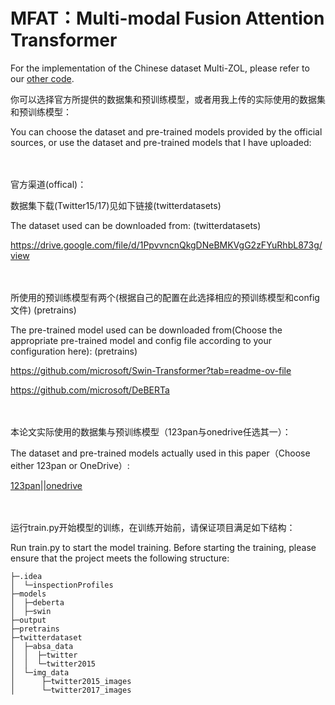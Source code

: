 # MFAT：Multi-modal Fusion Attention Transformer

For the implementation of the Chinese dataset Multi-ZOL, please refer to our [other code](https://github.com/triangleXIV/DIST-Deep-Interaction-Sentiment-Transformer).



你可以选择官方所提供的数据集和预训练模型，或者用我上传的实际使用的数据集和预训练模型：

You can choose the dataset and pre-trained models provided by the official sources, or use the dataset and pre-trained models that I have uploaded:

<br><br>
官方渠道(offical)：

数据集下载(Twitter15/17)见如下链接(twitterdatasets)  

The dataset used can be downloaded from:  (twitterdatasets)  

https://drive.google.com/file/d/1PpvvncnQkgDNeBMKVgG2zFYuRhbL873g/view

<br><br>
所使用的预训练模型有两个(根据自己的配置在此选择相应的预训练模型和config文件)  (pretrains)

The pre-trained model used can be downloaded from(Choose the appropriate pre-trained model and config file according to your configuration here):  (pretrains)

https://github.com/microsoft/Swin-Transformer?tab=readme-ov-file  

https://github.com/microsoft/DeBERTa  

<br><br>
本论文实际使用的数据集与预训练模型（123pan与onedrive任选其一）：

The dataset and pre-trained models actually used in this paper（Choose either 123pan or OneDrive）:

[123pan](https://www.123pan.com/s/f3giVv-JKS3H.html)||[onedrive](https://1drv.ms/f/s!Akl56EV1csnmokSrk4mguoLljFqN?e=G060F7)

<br><br>
运行train.py开始模型的训练，在训练开始前，请保证项目满足如下结构：

Run train.py to start the model training. Before starting the training, please ensure that the project meets the following structure:
```
├─.idea
│  └─inspectionProfiles
├─models
│  ├─deberta
│  ├─swin
├─output
├─pretrains
├─twitterdataset
│  ├─absa_data
│  │  ├─twitter
│  │  └─twitter2015
│  └─img_data
│      ├─twitter2015_images
│      └─twitter2017_images
```
